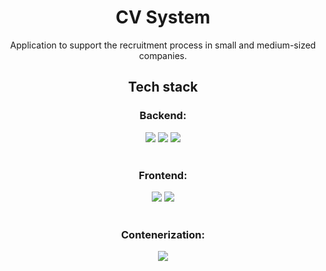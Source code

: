 <h1 align=center>CV System</h1>
<p align=center>Application to support the recruitment process in small and medium-sized companies. </p>
<h2 align=center>Tech stack</h2>
<h3 align=center>Backend: </h3>
<div align=center>
<img src="https://img.shields.io/badge/Python-FFD43B?style=for-the-badge&logo=python&logoColor=blue" />
<img src="https://img.shields.io/badge/fastapi-109989?style=for-the-badge&logo=FASTAPI&logoColor=white" />
<img src="https://img.shields.io/badge/MySQL-005C84?style=for-the-badge&logo=mysql&logoColor=white" />
</div>
<br>
<h3 align=center>Frontend:</h3>
<div align=center>
<img src="https://img.shields.io/badge/TypeScript-007ACC?style=for-the-badge&logo=typescript&logoColor=white" />
<img src="https://img.shields.io/badge/Angular-DD0031?style=for-the-badge&logo=angular&logoColor=white" />
</div>
<br>
<h3 align=center>Contenerization:</h3>
<div align=center>
<img src="https://img.shields.io/badge/Docker-2CA5E0?style=for-the-badge&logo=docker&logoColor=white" />
</div>
